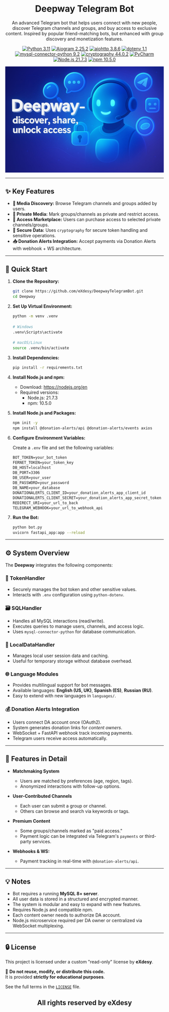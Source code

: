 # <h1 align="center">Deepway Telegram Bot</h1>

<p align="center">
    An advanced Telegram bot that helps users connect with new people, discover Telegram channels and groups, and buy access to exclusive content. Inspired by popular friend-matching bots, but enhanced with group discovery and monetization features.
</p>

<p align="center">
<a href="https://www.python.org/downloads/release/python-3110/" target="_blank"><img src="https://img.shields.io/badge/Python-3.11-blue" alt="Python 3.11" /></a>
<a href="https://docs.aiogram.dev/en/latest/" target="_blank"><img src="https://img.shields.io/badge/Aiogram-2.25.2-green" alt="Aiogram 2.25.2" /></a>
<a href="https://docs.aiohttp.org/en/stable/" target="_blank"><img src="https://img.shields.io/badge/Aiohttp-3.8.6-lightgrey" alt="aiohttp 3.8.6" /></a>
<a href="https://pypi.org/project/python-dotenv/" target="_blank"><img src="https://img.shields.io/badge/dotenv-1.1-yellow" alt="dotenv 1.1" /></a>
<a href="https://pypi.org/project/mysql-connector-python/" target="_blank"><img src="https://img.shields.io/badge/MySQLConnector-9.2-orange" alt="mysql-connector-python 9.2" /></a>
<a href="https://pypi.org/project/cryptography/" target="_blank"><img src="https://img.shields.io/badge/Cryptography-44.2-red" alt="cryptography 44.0.2" /></a>
<a href="https://www.jetbrains.com/pycharm/" target="_blank"><img src="https://img.shields.io/badge/IDE-PyCharm-brightgreen" alt="PyCharm" /></a>
<a href="https://nodejs.org/en" target="_blank"><img src="https://img.shields.io/badge/Node.js-21.7.3-brightgreen" alt="Node.js 21.7.3" /></a>
<a href="https://www.npmjs.com/" target="_blank"><img src="https://img.shields.io/badge/npm-10.5.0-red" alt="npm 10.5.0" /></a>
</p>

![Deepway](/banner.jpg)

---

## ✨ Key Features

- **📡 Media Discovery:** Browse Telegram channels and groups added by users.
- **🔐 Private Media:** Mark groups/channels as private and restrict access.
- **💸 Access Marketplace:** Users can purchase access to selected private channels/groups.
- **🔐 Secure Data:** Uses `cryptography` for secure token handling and sensitive operations.
- **📥 Donation Alerts Integration:** Accept payments via Donation Alerts with webhook + WS architecture.

---

## 🚀 Quick Start

1. **Clone the Repository:**

    ```bash
    git clone https://github.com/eXdesy/DeepwayTelegramBot.git
    cd Deepway
    ```

2. **Set Up Virtual Environment:**

    ```bash
    python -m venv .venv

    # Windows
    .venv\Scripts\activate

    # macOS/Linux
    source .venv/bin/activate
    ```

3. **Install Dependencies:**

    ```bash
    pip install -r requirements.txt
    ```

4. **Install Node.js and npm:**
    - Download: https://nodejs.org/en
    - Required versions:
      - Node.js: 21.7.3
      - npm: 10.5.0


5. **Install Node.js and Packages:**

    ```bash
    npm init -y
    npm install @donation-alerts/api @donation-alerts/events axios
    ```

6. **Configure Environment Variables:**

    Create a `.env` file and set the following variables:

    ```env
    BOT_TOKEN=your_bot_token
    FERNET_TOKEN=your_token_key
    DB_HOST=localhost
    DB_PORT=3306
    DB_USER=your_user
    DB_PASSWORD=your_password
    DB_NAME=your_database
    DONATIONALERTS_CLIENT_ID=your_donation_alerts_app_client_id
    DONATIONALERTS_CLIENT_SECRET=your_donation_alerts_app_secret_token
    REDIRECT_URI=your_url_to_back
    TELEGRAM_WEBHOOK=your_url_to_webhook_api
    ```

5. **Run the Bot:**

    ```bash
    python bot.py
    uvicorn fastapi_app:app --reload
    ```

---

## ⚙️ System Overview

The **Deepway** integrates the following components:

### 🔐 TokenHandler

- Securely manages the bot token and other sensitive values.  
- Interacts with `.env` configuration using `python-dotenv`.

### 🗃️ SQLHandler

- Handles all MySQL interactions (read/write).  
- Executes queries to manage users, channels, and access logic.  
- Uses `mysql-connector-python` for database communication.

### 💾 LocalDataHandler

- Manages local user session data and caching.  
- Useful for temporary storage without database overhead.

### 🌐 Language Modules

- Provides multilingual support for bot messages.  
- Available languages: **English (US, UK)**, **Spanish (ES)**, **Russian (RU)**.  
- Easy to extend with new languages in `languages/`.

### 💰 Donation Alerts Integration

- Users connect DA account once (OAuth2).
- System generates donation links for *content owners*.
- WebSocket + FastAPI webhook track incoming payments.
- Telegram users receive access automatically.

---

## 🧩 Features in Detail

- **Matchmaking System**
  - Users are matched by preferences (age, region, tags).
  - Anonymized interactions with follow-up options.

- **User-Contributed Channels**
  - Each user can submit a group or channel.
  - Others can browse and search via keywords or tags.

- **Premium Content**
  - Some groups/channels marked as "paid access."
  - Payment logic can be integrated via Telegram's `payments` or third-party services.

- **Webhooks & WS:** 
  - Payment tracking in real-time with `@donation-alerts/api`.

---

## 💡 Notes

- Bot requires a running **MySQL 8+ server**.
- All user data is stored in a structured and encrypted manner.
- The system is modular and easy to expand with new features.
- Requires Node.js and compatible npm.
- Each content owner needs to authorize DA account.
- Node.js microservice required per DA owner or centralized via WebSocket multiplexing.

---

## 🔒 License

This project is licensed under a custom "read-only" license by **eXdesy**.

📌 **Do not reuse, modify, or distribute this code.**  
It is provided **strictly for educational purposes**.

See the full terms in the [`LICENSE`](./LICENSE) file.

<h2 align="center">All rights reserved by eXdesy</h2>


